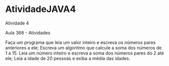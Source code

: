 # AtividadeJAVA4
Atividade 4

Aula 368 - Atividades

Faça um programa que leia um valor inteiro e escreva os números pares anteriores a ele;
Escreva um algoritmo que calcule a soma dos números de 1 a 15.
Leia um número inteiro e escreva a soma dos números pares do 2 até ele;
Leia a idade de 20 pessoas e exiba a média das idades.
